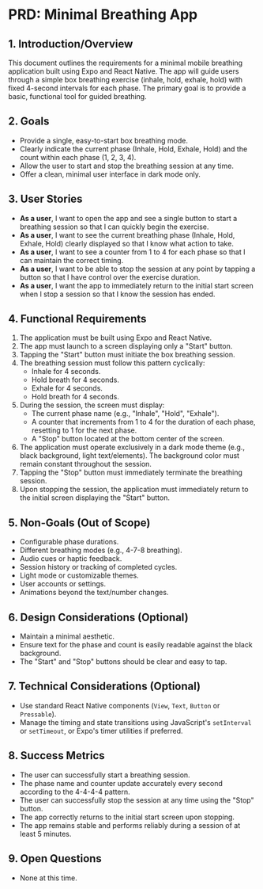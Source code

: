 # PRD: Minimal Breathing App

## 1. Introduction/Overview

This document outlines the requirements for a minimal mobile breathing application built using Expo and React Native. The app will guide users through a simple box breathing exercise (inhale, hold, exhale, hold) with fixed 4-second intervals for each phase. The primary goal is to provide a basic, functional tool for guided breathing.

## 2. Goals

- Provide a single, easy-to-start box breathing mode.
- Clearly indicate the current phase (Inhale, Hold, Exhale, Hold) and the count within each phase (1, 2, 3, 4).
- Allow the user to start and stop the breathing session at any time.
- Offer a clean, minimal user interface in dark mode only.

## 3. User Stories

- **As a user**, I want to open the app and see a single button to start a breathing session so that I can quickly begin the exercise.
- **As a user**, I want to see the current breathing phase (Inhale, Hold, Exhale, Hold) clearly displayed so that I know what action to take.
- **As a user**, I want to see a counter from 1 to 4 for each phase so that I can maintain the correct timing.
- **As a user**, I want to be able to stop the session at any point by tapping a button so that I have control over the exercise duration.
- **As a user**, I want the app to immediately return to the initial start screen when I stop a session so that I know the session has ended.

## 4. Functional Requirements

1.  The application must be built using Expo and React Native.
2.  The app must launch to a screen displaying only a "Start" button.
3.  Tapping the "Start" button must initiate the box breathing session.
4.  The breathing session must follow this pattern cyclically:
    - Inhale for 4 seconds.
    - Hold breath for 4 seconds.
    - Exhale for 4 seconds.
    - Hold breath for 4 seconds.
5.  During the session, the screen must display:
    - The current phase name (e.g., "Inhale", "Hold", "Exhale").
    - A counter that increments from 1 to 4 for the duration of each phase, resetting to 1 for the next phase.
    - A "Stop" button located at the bottom center of the screen.
6.  The application must operate exclusively in a dark mode theme (e.g., black background, light text/elements). The background color must remain constant throughout the session.
7.  Tapping the "Stop" button must immediately terminate the breathing session.
8.  Upon stopping the session, the application must immediately return to the initial screen displaying the "Start" button.

## 5. Non-Goals (Out of Scope)

- Configurable phase durations.
- Different breathing modes (e.g., 4-7-8 breathing).
- Audio cues or haptic feedback.
- Session history or tracking of completed cycles.
- Light mode or customizable themes.
- User accounts or settings.
- Animations beyond the text/number changes.

## 6. Design Considerations (Optional)

- Maintain a minimal aesthetic.
- Ensure text for the phase and count is easily readable against the black background.
- The "Start" and "Stop" buttons should be clear and easy to tap.

## 7. Technical Considerations (Optional)

- Use standard React Native components (`View`, `Text`, `Button` or `Pressable`).
- Manage the timing and state transitions using JavaScript's `setInterval` or `setTimeout`, or Expo's timer utilities if preferred.

## 8. Success Metrics

- The user can successfully start a breathing session.
- The phase name and counter update accurately every second according to the 4-4-4-4 pattern.
- The user can successfully stop the session at any time using the "Stop" button.
- The app correctly returns to the initial start screen upon stopping.
- The app remains stable and performs reliably during a session of at least 5 minutes.

## 9. Open Questions

- None at this time.
